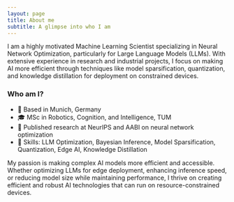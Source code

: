 ```yaml
---
layout: page
title: About me
subtitle: A glimpse into who I am
---
```


I am a highly motivated Machine Learning Scientist specializing in Neural Network Optimization, particularly for Large Language Models (LLMs). With extensive experience in research and industrial projects, I focus on making AI more efficient through techniques like model sparsification, quantization, and knowledge distillation for deployment on constrained devices.

### Who am I?
- 📍 Based in Munich, Germany
- 🎓 MSc in Robotics, Cognition, and Intelligence, TUM
- 🌟 Published research at NeurIPS and AABI on neural network optimization
- 🔧 Skills: LLM Optimization, Bayesian Inference, Model Sparsification, Quantization, Edge AI, Knowledge Distillation

My passion is making complex AI models more efficient and accessible. Whether optimizing LLMs for edge deployment, enhancing inference speed, or reducing model size while maintaining performance, I thrive on creating efficient and robust AI technologies that can run on resource-constrained devices.